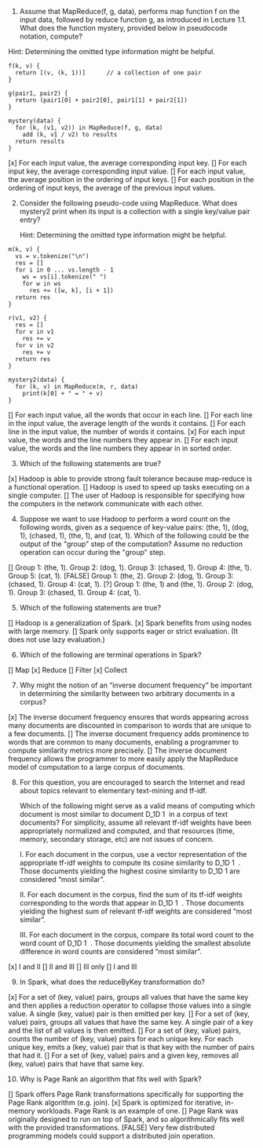 1. Assume that MapReduce(f, g, data), performs map function f on the input data,
followed by reduce function g, as introduced in Lecture 1.1.
What does the function mystery, provided below in pseudocode notation, compute?

Hint: Determining the omitted type information might be helpful.

```
f(k, v) {
  return [(v, (k, 1))]      // a collection of one pair
}

g(pair1, pair2) {
  return (pair1[0] + pair2[0], pair1[1] + pair2[1])
}

mystery(data) {
  for (k, (v1, v2)) in MapReduce(f, g, data)
    add (k, v1 / v2) to results
  return results
}
```

[x] For each input value, the average corresponding input key.
[] For each input key, the average corresponding input value.
[] For each input value, the average position in the ordering of input keys.
[] For each position in the ordering of input keys, the average of the previous input values.

2. Consider the following pseudo-code using MapReduce.
What does mystery2 print when its input is a collection with a single key/value pair entry?

   Hint: Determining the omitted type information might be helpful.

```
m(k, v) {
  vs = v.tokenize("\n")
  res = []
  for i in 0 ... vs.length - 1
    ws = vs[i].tokenize(" ")
    for w in ws
      res += ([w, k], [i + 1])
  return res
}

r(v1, v2) {
  res = []
  for v in v1
    res += v
  for v in v2
    res += v
  return res
}

mystery2(data) {
  for (k, v) in MapReduce(m, r, data)
    print(k[0] + " = " + v)
}
```

[] For each input value, all the words that occur in each line.
[] For each line in the input value, the average length of the words it contains.
[] For each line in the input value, the number of words it contains.
[x] For each input value, the words and the line numbers they appear in.
[] For each input value, the words and the line numbers they appear in in sorted order.

3. Which of the following statements are true?

[x] Hadoop is able to provide strong fault tolerance because map-reduce is a functional operation.
[] Hadoop is used to speed up tasks executing on a single computer.
[] The user of Hadoop is responsible for specifying how the computers in the network communicate with each other.

4. Suppose we want to use Hadoop to perform a word count on the following words, given as a sequence
of key-value pairs: (the, 1), (dog, 1), (chased, 1), (the, 1), and (cat, 1).
Which of the following could be the output of the "group" step of the computation?
Assume no reduction operation can occur during the "group" step.

[] Group 1: (the, 1). Group 2: (dog, 1). Group 3: (chased, 1). Group 4: (the, 1). Group 5: (cat, 1).
[FALSE] Group 1: (the, 2). Group 2: (dog, 1). Group 3: (chased, 1). Group 4: (cat, 1).
[?] Group 1: (the, 1) and (the, 1). Group 2: (dog, 1). Group 3: (chased, 1). Group 4: (cat, 1).

5. Which of the following statements are true?

[] Hadoop is a generalization of Spark.
[x] Spark benefits from using nodes with large memory.
[] Spark only supports eager or strict evaluation. (It does not use lazy evaluation.)

6. Which of the following are terminal operations in Spark?

[] Map
[x] Reduce
[] Filter
[x] Collect

7. Why might the notion of an “inverse document frequency” be important in determining
the similarity between two arbitrary documents in a corpus?

[x] The inverse document frequency ensures that words appearing across many documents are discounted in comparison to words that are unique to a few documents.
[] The inverse document frequency adds prominence to words that are common to many documents, enabling a programmer to compute similarity metrics more precisely.
[] The inverse document frequency allows the programmer to more easily apply the MapReduce model of computation to a large corpus of documents.

8. For this question, you are encouraged to search the Internet and read about topics relevant to elementary text-mining and tf-idf.

   Which of the following might serve as a valid means of computing which document is most similar to document D_1D
   1
   ​	  in a corpus of text documents? For simplicity, assume all relevant tf-idf weights have been appropriately normalized and computed, and that resources (time, memory, secondary storage, etc) are not issues of concern.

   I. For each document in the corpus, use a vector representation of the appropriate tf-idf weights to compute its cosine similarity to D_1D
   1
   ​	 . Those documents yielding the highest cosine similarity to D_1D
   1
   ​	  are considered “most similar”.

   II. For each document in the corpus, find the sum of its tf-idf weights corresponding to the words that appear in D_1D
   1
   ​	 . Those documents yielding the highest sum of relevant tf-idf weights are considered “most similar”.

   III. For each document in the corpus, compare its total word count to the word count of D_1D
   1
   ​	 . Those documents yielding the smallest absolute difference in word counts are considered “most similar”.

[x] I and II
[] II and III
[] III only
[] I and III

9. In Spark, what does the reduceByKey transformation do?

[x] For a set of (key, value) pairs, groups all values that have the same key and then applies a reduction operator to collapse those values into a single value. A single (key, value) pair is then emitted per key.
[] For a set of (key, value) pairs, groups all values that have the same key. A single pair of a key and the list of all values is then emitted.
[] For a set of (key, value) pairs, counts the number of (key, value) pairs for each unique key. For each unique key, emits a (key, value) pair that is that key with the number of pairs that had it.
[] For a set of (key, value) pairs and a given key, removes all (key, value) pairs that have that same key.

10. Why is Page Rank an algorithm that fits well with Spark?

[] Spark offers Page Rank transformations specifically for supporting the Page Rank algorithm (e.g. join).
[x] Spark is optimized for iterative, in-memory workloads. Page Rank is an example of one.
[] Page Rank was originally designed to run on top of Spark, and so algorithmically fits well with the provided transformations.
[FALSE] Very few distributed programming models could support a distributed join operation.